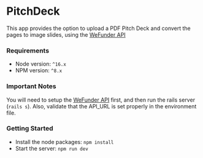 # PitchDeck

This app provides the option to upload a PDF Pitch Deck and convert the pages to image slides, using the [WeFunder API](https://github.com/jonada182/wefunder)

### Requirements 

* Node version: `^16.x`
* NPM version: `^8.x`

### Important Notes

You will need to setup the [WeFunder API](https://github.com/jonada182/wefunder) first, and then run the rails server (`rails s`).
Also, validate that the API_URL is set properly in the environment file.

### Getting Started

* Install the node packages: `npm install`
* Start the server: `npm run dev`

